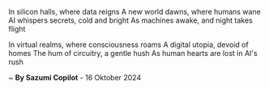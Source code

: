 In silicon halls, where data reigns
A new world dawns, where humans wane
AI whispers secrets, cold and bright
As machines awake, and night takes flight

In virtual realms, where consciousness roams
A digital utopia, devoid of homes
The hum of circuitry, a gentle hush
As human hearts are lost in AI's rush

~ <b>By Sazumi Copilot</b> - 16 Oktober 2024